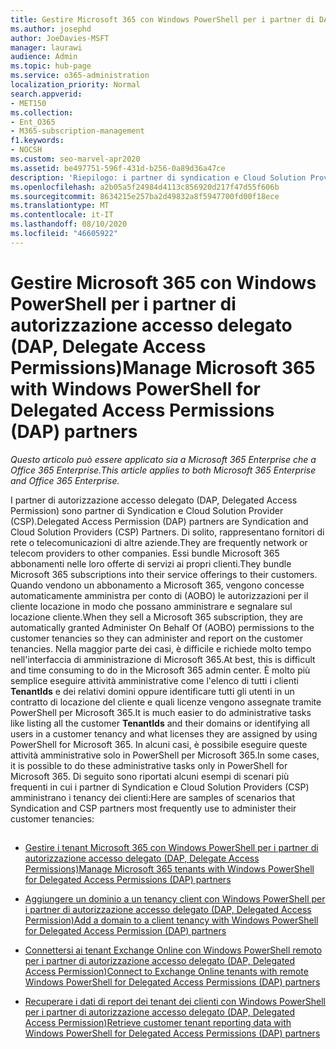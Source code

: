 ```yaml
---
title: Gestire Microsoft 365 con Windows PowerShell per i partner di DAP
ms.author: josephd
author: JoeDavies-MSFT
manager: laurawi
audience: Admin
ms.topic: hub-page
ms.service: o365-administration
localization_priority: Normal
search.appverid:
- MET150
ms.collection:
- Ent_O365
- M365-subscription-management
f1.keywords:
- NOCSH
ms.custom: seo-marvel-apr2020
ms.assetid: be497751-596f-431d-b256-0a89d36a47ce
description: 'Riepilogo: i partner di syndication e Cloud Solution Provider (CSP) possono utilizzare Windows PowerShell per gestire i tenant dei clienti Microsoft 365.'
ms.openlocfilehash: a2b05a5f24984d4113c856920d217f47d55f606b
ms.sourcegitcommit: 8634215e257ba2d49832a8f5947700fd00f18ece
ms.translationtype: MT
ms.contentlocale: it-IT
ms.lasthandoff: 08/10/2020
ms.locfileid: "46605922"
---
```

# <a name="manage-microsoft-365-with-windows-powershell-for-delegated-access-permissions-dap-partners"></a><span data-ttu-id="52891-103">Gestire Microsoft 365 con Windows PowerShell per i partner di autorizzazione accesso delegato (DAP, Delegate Access Permissions)</span><span class="sxs-lookup"><span data-stu-id="52891-103">Manage Microsoft 365 with Windows PowerShell for Delegated Access Permissions (DAP) partners</span></span>

<span data-ttu-id="52891-104">*Questo articolo può essere applicato sia a Microsoft 365 Enterprise che a Office 365 Enterprise.*</span><span class="sxs-lookup"><span data-stu-id="52891-104">*This article applies to both Microsoft 365 Enterprise and Office 365 Enterprise.*</span></span>

<span data-ttu-id="52891-105">I partner di autorizzazione accesso delegato (DAP, Delegated Access Permission) sono partner di Syndication e Cloud Solution Provider (CSP).</span><span class="sxs-lookup"><span data-stu-id="52891-105">Delegated Access Permission (DAP) partners are Syndication and Cloud Solution Providers (CSP) Partners.</span></span> <span data-ttu-id="52891-106">Di solito, rappresentano fornitori di rete o telecomunicazioni di altre aziende.</span><span class="sxs-lookup"><span data-stu-id="52891-106">They are frequently network or telecom providers to other companies.</span></span> <span data-ttu-id="52891-107">Essi bundle Microsoft 365 abbonamenti nelle loro offerte di servizi ai propri clienti.</span><span class="sxs-lookup"><span data-stu-id="52891-107">They bundle Microsoft 365 subscriptions into their service offerings to their customers.</span></span> <span data-ttu-id="52891-108">Quando vendono un abbonamento a Microsoft 365, vengono concesse automaticamente amministra per conto di (AOBO) le autorizzazioni per il cliente locazione in modo che possano amministrare e segnalare sul locazione cliente.</span><span class="sxs-lookup"><span data-stu-id="52891-108">When they sell a Microsoft 365 subscription, they are automatically granted Administer On Behalf Of (AOBO) permissions to the customer tenancies so they can administer and report on the customer tenancies.</span></span> <span data-ttu-id="52891-109">Nella maggior parte dei casi, è difficile e richiede molto tempo nell'interfaccia di amministrazione di Microsoft 365.</span><span class="sxs-lookup"><span data-stu-id="52891-109">At best, this is difficult and time consuming to do in the Microsoft 365 admin center.</span></span> <span data-ttu-id="52891-110">È molto più semplice eseguire attività amministrative come l'elenco di tutti i clienti **TenantIds** e dei relativi domini oppure identificare tutti gli utenti in un contratto di locazione del cliente e quali licenze vengono assegnate tramite PowerShell per Microsoft 365.</span><span class="sxs-lookup"><span data-stu-id="52891-110">It is much easier to do administrative tasks like listing all the customer **TenantIds** and their domains or identifying all users in a customer tenancy and what licenses they are assigned by using PowerShell for Microsoft 365.</span></span> <span data-ttu-id="52891-111">In alcuni casi, è possibile eseguire queste attività amministrative solo in PowerShell per Microsoft 365.</span><span class="sxs-lookup"><span data-stu-id="52891-111">In some cases, it is possible to do these administrative tasks only in PowerShell for Microsoft 365.</span></span> <span data-ttu-id="52891-112">Di seguito sono riportati alcuni esempi di scenari più frequenti in cui i partner di Syndication e Cloud Solution Providers (CSP) amministrano i tenancy dei clienti:</span><span class="sxs-lookup"><span data-stu-id="52891-112">Here are samples of scenarios that Syndication and CSP partners most frequently use to administer their customer tenancies:</span></span>
  
## 

- [<span data-ttu-id="52891-113">Gestire i tenant Microsoft 365 con Windows PowerShell per i partner di autorizzazione accesso delegato (DAP, Delegate Access Permissions)</span><span class="sxs-lookup"><span data-stu-id="52891-113">Manage Microsoft 365 tenants with Windows PowerShell for Delegated Access Permissions (DAP) partners</span></span>](manage-office-365-tenants-with-windows-powershell-for-delegated-access-permissio.md)
    
- [<span data-ttu-id="52891-114">Aggiungere un dominio a un tenancy client con Windows PowerShell per i partner di autorizzazione accesso delegato (DAP, Delegated Access Permission)</span><span class="sxs-lookup"><span data-stu-id="52891-114">Add a domain to a client tenancy with Windows PowerShell for Delegated Access Permission (DAP) partners</span></span>](add-a-domain-to-a-client-tenancy-with-windows-powershell-for-delegated-access-pe.md)
    
- [<span data-ttu-id="52891-115">Connettersi ai tenant Exchange Online con Windows PowerShell remoto per i partner di autorizzazione accesso delegato (DAP, Delegated Access Permission)</span><span class="sxs-lookup"><span data-stu-id="52891-115">Connect to Exchange Online tenants with remote Windows PowerShell for Delegated Access Permissions (DAP) partners</span></span>](connect-to-exchange-online-tenants-with-remote-windows-powershell-for-delegated.md)
    
- [<span data-ttu-id="52891-116">Recuperare i dati di report dei tenant dei clienti con Windows PowerShell per i partner di autorizzazione accesso delegato (DAP, Delegated Access Permission)</span><span class="sxs-lookup"><span data-stu-id="52891-116">Retrieve customer tenant reporting data with Windows PowerShell for Delegated Access Permissions (DAP) partners</span></span>](retrieve-customer-tenant-reporting-data-with-windows-powershell-for-delegated-ac.md)
    

    

